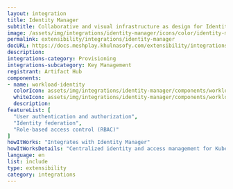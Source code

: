 ```yaml
---
layout: integration
title: Identity Manager
subtitle: Collaborative and visual infrastructure as design for Identity Manager
image: /assets/img/integrations/identity-manager/icons/color/identity-manager-color.svg
permalink: extensibility/integrations/identity-manager
docURL: https://docs.meshplay.khulnasofy.com/extensibility/integrations/identity-manager
description: 
integrations-category: Provisioning
integrations-subcategory: Key Management
registrant: Artifact Hub
components: 
- name: workload-identity
  colorIcon: assets/img/integrations/identity-manager/components/workload-identity/icons/color/workload-identity-color.svg
  whiteIcon: assets/img/integrations/identity-manager/components/workload-identity/icons/white/workload-identity-white.svg
  description: 
featureList: [
  "User authentication and authorization",
  "Identity federation",
  "Role-based access control (RBAC)"
]
howItWorks: "Integrates with Identity Manager"
howItWorksDetails: "Centralized identity and access management for Kubernetes clusters"
language: en
list: include
type: extensibility
category: integrations
---
```

